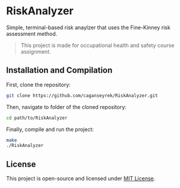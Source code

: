 # RiskAnalyzer
Simple, terminal-based risk anaylzer that uses the Fine-Kinney risk assessment method.

> This project is made for occupational health and safety course assignment.

## Installation and Compilation

First, clone the repository:

```bash
git clone https://github.com/caganseyrek/RiskAnalyzer.git
```

Then, navigate to folder of the cloned repository:

```bash
cd path/to/RiskAnalyzer
```

Finally, compile and run the project:

```bash
make
./RiskAnalyzer
```

## License

This project is open-source and licensed under [MIT License](https://github.com/caganseyrek/RiskAnalyzer/blob/main/LICENSE).
